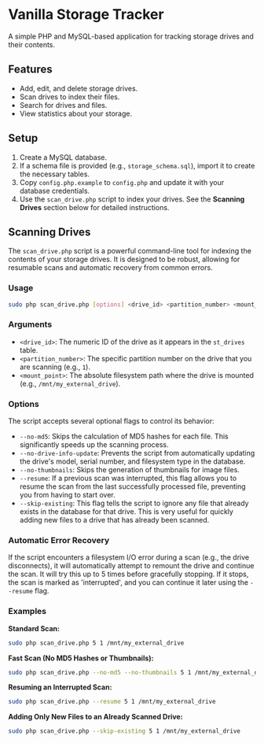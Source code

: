 # Vanilla Storage Tracker

A simple PHP and MySQL-based application for tracking storage drives and their contents.

## Features

*   Add, edit, and delete storage drives.
*   Scan drives to index their files.
*   Search for drives and files.
*   View statistics about your storage.

## Setup

1.  Create a MySQL database.
2.  If a schema file is provided (e.g., `storage_schema.sql`), import it to create the necessary tables.
3.  Copy `config.php.example` to `config.php` and update it with your database credentials.
4.  Use the `scan_drive.php` script to index your drives. See the **Scanning Drives** section below for detailed instructions.

## Scanning Drives

The `scan_drive.php` script is a powerful command-line tool for indexing the contents of your storage drives. It is designed to be robust, allowing for resumable scans and automatic recovery from common errors.

### Usage

```bash
sudo php scan_drive.php [options] <drive_id> <partition_number> <mount_point>
```

### Arguments

*   `<drive_id>`: The numeric ID of the drive as it appears in the `st_drives` table.
*   `<partition_number>`: The specific partition number on the drive that you are scanning (e.g., `1`).
*   `<mount_point>`: The absolute filesystem path where the drive is mounted (e.g., `/mnt/my_external_drive`).

### Options

The script accepts several optional flags to control its behavior:

*   `--no-md5`: Skips the calculation of MD5 hashes for each file. This significantly speeds up the scanning process.
*   `--no-drive-info-update`: Prevents the script from automatically updating the drive's model, serial number, and filesystem type in the database.
*   `--no-thumbnails`: Skips the generation of thumbnails for image files.
*   `--resume`: If a previous scan was interrupted, this flag allows you to resume the scan from the last successfully processed file, preventing you from having to start over.
*   `--skip-existing`: This flag tells the script to ignore any file that already exists in the database for that drive. This is very useful for quickly adding new files to a drive that has already been scanned.

### Automatic Error Recovery

If the script encounters a filesystem I/O error during a scan (e.g., the drive disconnects), it will automatically attempt to remount the drive and continue the scan. It will try this up to 5 times before gracefully stopping. If it stops, the scan is marked as 'interrupted', and you can continue it later using the `--resume` flag.

### Examples

**Standard Scan:**

```bash
sudo php scan_drive.php 5 1 /mnt/my_external_drive
```

**Fast Scan (No MD5 Hashes or Thumbnails):**

```bash
sudo php scan_drive.php --no-md5 --no-thumbnails 5 1 /mnt/my_external_drive
```

**Resuming an Interrupted Scan:**

```bash
sudo php scan_drive.php --resume 5 1 /mnt/my_external_drive
```

**Adding Only New Files to an Already Scanned Drive:**

```bash
sudo php scan_drive.php --skip-existing 5 1 /mnt/my_external_drive
```